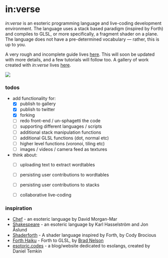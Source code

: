 # in:verse

*in:verse* is an esoteric programming language and live-coding development environment. The language uses a stack based paradigm (inspired by Forth) and compiles to GLSL, or more specifically, a fragment shader on a plane. The language does not have a pre-determined vocabulary &mdash; rather, this is up to you.

A very rough and incomplete guide lives [here](guide.md). This will soon be updated with more details, and a few tutorials will follow too. A gallery of work created with *in:verse* lives [here](https://gallery.inverse.website).

![](img.jpg)

### todos
* add functionality for:
  - [x] publish to gallery
  - [x] publish to twitter
  - [x] forking
  - [ ] redo front-end / un-sphagetti the code
  - [ ] supporting different languages / scripts
  - [ ] additional stack manipulation functions
  - [ ] additional GLSL functions (dot, normal etc)
  - [ ] higher level functions (voronoi, tiling etc)
  - [ ] images / videos / camera feed as textures
* think about:
  - [ ] uploading text to extract wordtables
  - [ ] persisting user contributions to wordtables
  - [ ] persisting user contributions to stacks
  - [ ] collaborative live-coding


### inspiration
* [Chef](https://esolangs.org/wiki/Chef) - an esoteric language by David Morgan-Mar
* [Shakespeare](https://esolangs.org/wiki/Shakespeare) - an esoteric language by Karl Hasselström and Jon Åslund
* [Shaderforth](https://github.com/daeken/Shaderforth) - A shader language inspired by Forth, by Cody Brocious
* [Forth Haiku](https://forthsalon.appspot.com/) - Forth to GLSL, by [Brad Nelson](http://bradn123.github.io/)
* [esotoric.codes](https://esoteric.codes/) - a blog/website dedicated to esolangs, created by Daniel Temkin
